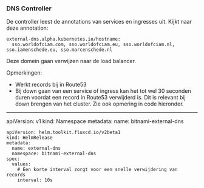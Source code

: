 ### DNS Controller

De controller leest de annotations van services en ingresses uit. Kijkt naar deze annotation:

    external-dns.alpha.kubernetes.io/hostname: 
      sso.worldofciam.com, sso.worldofciam.eu, sso.worldofciam.nl, sso.iamenschede.eu, sso.marcenschede.nl

Deze domein gaan verwijzen naar de load balancer.

Opmerkingen:
- Werkt records bij in Route53
- Bij down gaan van een service of ingress kan het tot wel 30 seconden duren voordat een record in Route53 verwijderd is. Dit is relevant bij down brengen van het cluster. Zie ook opmering in code hieronder.

---
apiVersion: v1
kind: Namespace
metadata:
  name: bitnami-external-dns

    apiVersion: helm.toolkit.fluxcd.io/v2beta1
    kind: HelmRelease
    metadata:
      name: external-dns
      namespace: bitnami-external-dns
    spec:
      values:
        # Een korte interval zorgt voor een snelle verwijdering van records
        interval: 10s

